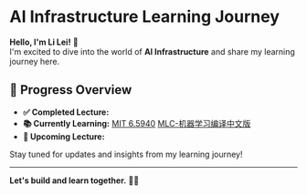 # AI Infrastructure Learning Journey

**Hello, I'm Li Lei!** 👋  
I'm excited to dive into the world of **AI Infrastructure** and share my learning journey here.

## 🚀 Progress Overview
- **✅ Completed Lecture:** 
- **📚 Currently Learning:** [MIT 6.5940](https://github.com/lilei199908/MIT-6.5940)     [MLC-机器学习编译中文版](https://www.bilibili.com/video/BV15v4y1g7EU/?spm_id_from=333.1387.upload.video_card.click&vd_source=735ea16fe8e99cd421c3a413f89e6b73)
- **📝 Upcoming Lecture:** 

Stay tuned for updates and insights from my learning journey!

---
**Let's build and learn together.** 🚀✨
